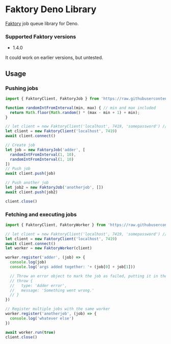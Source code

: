 # Faktory Deno Library
[Faktory](https://github.com/contribsys/faktory) job queue library for Deno.

### Supported Faktory versions
- 1.4.0

It could work on earlier versions, but untested.

## Usage

### Pushing jobs
```js
import { FaktoryClient, FaktoryJob } from 'https://raw.githubusercontent.com/jcs224/faktory_worker_deno/v0.1.0/mod.js'

function randomIntFromInterval(min, max) { // min and max included 
  return Math.floor(Math.random() * (max - min + 1) + min);
}

// let client = new FaktoryClient('localhost', 7419, 'somepassword') // Example with password
let client = new FaktoryClient('localhost', 7419)
await client.connect()

// Create job
let job = new FaktoryJob('adder', [
  randomIntFromInterval(1, 10),
  randomIntFromInterval(1, 10)
])
// Push job
await client.push(job)

// Push another job
let job2 = new FaktoryJob('anotherjob', [])
await client.push(job2)

client.close()
```

### Fetching and executing jobs
```js
import { FaktoryClient, FaktoryWorker } from 'https://raw.githubusercontent.com/jcs224/faktory_worker_deno/v0.1.0/mod.js'

// let client = new FaktoryClient('localhost', 7419, 'somepassword') // Example with password
let client = new FaktoryClient('localhost', 7419)
await client.connect()
let worker = new FaktoryWorker(client)

worker.register('adder', (job) => {
  console.log(job)
  console.log('args added together: '+ (job[0] + job[1]))

  // Throw an error object to mark the job as failed, putting it in the queue for a retry
  // throw {
  //   type: 'Adder error',
  //   message: 'Something went wrong.'
  // }
})

// Register multiple jobs with the same worker
worker.register('anotherjob', (job) => {
  console.log('whatever else')
})

await worker.run(true)
client.close()
```